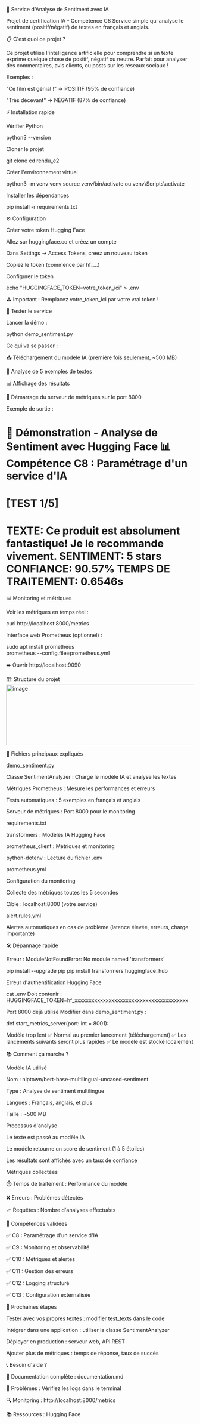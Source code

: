 🚀 Service d'Analyse de Sentiment avec IA

Projet de certification IA - Compétence C8
Service simple qui analyse le sentiment (positif/négatif) de textes en français et anglais.

📋 C'est quoi ce projet ?

Ce projet utilise l'intelligence artificielle pour comprendre si un texte exprime quelque chose de positif, négatif ou neutre.
Parfait pour analyser des commentaires, avis clients, ou posts sur les réseaux sociaux !

Exemples :

"Ce film est génial !" → POSITIF (95% de confiance)

"Très décevant" → NÉGATIF (87% de confiance)

⚡ Installation rapide

Vérifier Python

python3 --version  


Cloner le projet

git clone <votre-repo>
cd rendu_e2


Créer l'environnement virtuel

python3 -m venv venv
source venv/bin/activate 
ou
venv\Scripts\activate    


Installer les dépendances

pip install -r requirements.txt

⚙️ Configuration

Créer votre token Hugging Face

Allez sur huggingface.co
 et créez un compte

Dans Settings → Access Tokens, créez un nouveau token

Copiez le token (commence par hf_...)

Configurer le token

echo "HUGGINGFACE_TOKEN=votre_token_ici" > .env


⚠️ Important : Remplacez votre_token_ici par votre vrai token !

🧪 Tester le service

Lancer la démo :

python demo_sentiment.py


Ce qui va se passer :

📥 Téléchargement du modèle IA (première fois seulement, ~500 MB)

🤖 Analyse de 5 exemples de textes

📊 Affichage des résultats

📡 Démarrage du serveur de métriques sur le port 8000

Exemple de sortie :

🤖 Démonstration - Analyse de Sentiment avec Hugging Face
📊 Compétence C8 : Paramétrage d'un service d'IA
============================================================

[TEST 1/5]
============================================================
TEXTE: Ce produit est absolument fantastique! Je le recommande vivement.
SENTIMENT: 5 stars
CONFIANCE: 90.57%
TEMPS DE TRAITEMENT: 0.6546s
============================================================

📊 Monitoring et métriques

Voir les métriques en temps réel :

curl http://localhost:8000/metrics


Interface web Prometheus (optionnel) :

sudo apt install prometheus        
prometheus --config.file=prometheus.yml


➡️ Ouvrir http://localhost:9090

🏗️ Structure du projet
<img width="577" height="163" alt="image" src="https://github.com/user-attachments/assets/8288abba-3e40-4ddd-88f0-bb049fe48385" />

📂 Fichiers principaux expliqués

demo_sentiment.py

Classe SentimentAnalyzer : Charge le modèle IA et analyse les textes

Métriques Prometheus : Mesure les performances et erreurs

Tests automatiques : 5 exemples en français et anglais

Serveur de métriques : Port 8000 pour le monitoring

requirements.txt

transformers : Modèles IA Hugging Face

prometheus_client : Métriques et monitoring

python-dotenv : Lecture du fichier .env

prometheus.yml

Configuration du monitoring

Collecte des métriques toutes les 5 secondes

Cible : localhost:8000 (votre service)

alert.rules.yml

Alertes automatiques en cas de problème (latence élevée, erreurs, charge importante)

🛠️ Dépannage rapide

Erreur : ModuleNotFoundError: No module named 'transformers'

pip install --upgrade pip
pip install transformers huggingface_hub


Erreur d'authentification Hugging Face

cat .env
Doit contenir : HUGGINGFACE_TOKEN=hf_xxxxxxxxxxxxxxxxxxxxxxxxxxxxxxxxxxxxxxxx


Port 8000 déjà utilisé
Modifier dans demo_sentiment.py :

def start_metrics_server(port: int = 8001):  


Modèle trop lent
✅ Normal au premier lancement (téléchargement)
✅ Les lancements suivants seront plus rapides
✅ Le modèle est stocké localement

📚 Comment ça marche ?

Modèle IA utilisé

Nom : nlptown/bert-base-multilingual-uncased-sentiment

Type : Analyse de sentiment multilingue

Langues : Français, anglais, et plus

Taille : ~500 MB

Processus d'analyse

Le texte est passé au modèle IA

Le modèle retourne un score de sentiment (1 à 5 étoiles)

Les résultats sont affichés avec un taux de confiance

Métriques collectées

⏱️ Temps de traitement : Performance du modèle

❌ Erreurs : Problèmes détectés

📈 Requêtes : Nombre d'analyses effectuées

🎯 Compétences validées

✅ C8 : Paramétrage d'un service d'IA

✅ C9 : Monitoring et observabilité

✅ C10 : Métriques et alertes

✅ C11 : Gestion des erreurs

✅ C12 : Logging structuré

✅ C13 : Configuration externalisée

🚀 Prochaines étapes

Tester avec vos propres textes : modifier test_texts dans le code

Intégrer dans une application : utiliser la classe SentimentAnalyzer

Déployer en production : serveur web, API REST

Ajouter plus de métriques : temps de réponse, taux de succès

📞 Besoin d'aide ?

📖 Documentation complète : documentation.md

🐛 Problèmes : Vérifiez les logs dans le terminal

🔍 Monitoring : http://localhost:8000/metrics

📚 Ressources : Hugging Face






